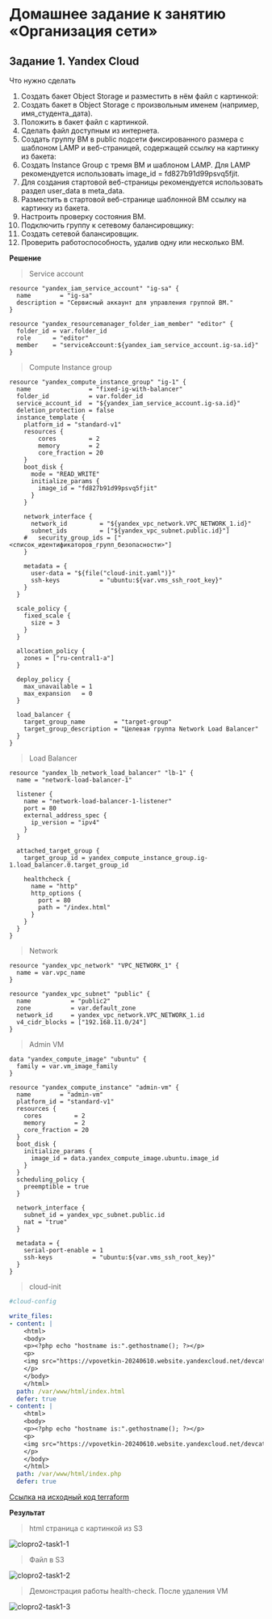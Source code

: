 # Домашнее задание к занятию «Организация сети»


## Задание 1. Yandex Cloud

Что нужно сделать

1. Создать бакет Object Storage и разместить в нём файл с картинкой:
1. Создать бакет в Object Storage с произвольным именем (например, имя_студента_дата).
1. Положить в бакет файл с картинкой.
1. Сделать файл доступным из интернета.
1. Создать группу ВМ в public подсети фиксированного размера с шаблоном LAMP и веб-страницей, содержащей ссылку на картинку из бакета:
1. Создать Instance Group с тремя ВМ и шаблоном LAMP. Для LAMP рекомендуется использовать image_id = fd827b91d99psvq5fjit.
1. Для создания стартовой веб-страницы рекомендуется использовать раздел user_data в meta_data.
1. Разместить в стартовой веб-странице шаблонной ВМ ссылку на картинку из бакета.
1. Настроить проверку состояния ВМ.
1. Подключить группу к сетевому балансировщику:
1. Создать сетевой балансировщик.
1. Проверить работоспособность, удалив одну или несколько ВМ.


**Решение**



> Service account

```HCL
resource "yandex_iam_service_account" "ig-sa" {
  name        = "ig-sa"
  description = "Сервисный аккаунт для управления группой ВМ."
}

resource "yandex_resourcemanager_folder_iam_member" "editor" {
  folder_id = var.folder_id
  role      = "editor"
  member    = "serviceAccount:${yandex_iam_service_account.ig-sa.id}"
}
```

> Compute Instance group

```HCL
resource "yandex_compute_instance_group" "ig-1" {
  name                = "fixed-ig-with-balancer"
  folder_id           = var.folder_id
  service_account_id  = "${yandex_iam_service_account.ig-sa.id}"
  deletion_protection = false
  instance_template {
    platform_id = "standard-v1"
    resources {
        cores         = 2
        memory        = 2
        core_fraction = 20
    }
    boot_disk {
      mode = "READ_WRITE"
      initialize_params {
        image_id = "fd827b91d99psvq5fjit"
      }
    }

    network_interface {
      network_id         = "${yandex_vpc_network.VPC_NETWORK_1.id}"
      subnet_ids         = ["${yandex_vpc_subnet.public.id}"]
    #   security_group_ids = ["<список_идентификаторов_групп_безопасности>"]
    }

    metadata = {
      user-data = "${file("cloud-init.yaml")}"        
      ssh-keys           = "ubuntu:${var.vms_ssh_root_key}"
    }
  }

  scale_policy {
    fixed_scale {
      size = 3
    }
  }

  allocation_policy {
    zones = ["ru-central1-a"]
  }

  deploy_policy {
    max_unavailable = 1
    max_expansion   = 0
  }

  load_balancer {
    target_group_name        = "target-group"
    target_group_description = "Целевая группа Network Load Balancer"
  }
}
```

> Load Balancer

```HCL
resource "yandex_lb_network_load_balancer" "lb-1" {
  name = "network-load-balancer-1"

  listener {
    name = "network-load-balancer-1-listener"
    port = 80
    external_address_spec {
      ip_version = "ipv4"
    }
  }

  attached_target_group {
    target_group_id = yandex_compute_instance_group.ig-1.load_balancer.0.target_group_id

    healthcheck {
      name = "http"
      http_options {
        port = 80
        path = "/index.html"
      }
    }
  }
}
```

> Network

```HCL
resource "yandex_vpc_network" "VPC_NETWORK_1" {
  name = var.vpc_name
}

resource "yandex_vpc_subnet" "public" {
  name           = "public2"
  zone           = var.default_zone
  network_id     = yandex_vpc_network.VPC_NETWORK_1.id
  v4_cidr_blocks = ["192.168.11.0/24"]
}
```

> Admin VM

```HCL
data "yandex_compute_image" "ubuntu" {    
  family = var.vm_image_family
}

resource "yandex_compute_instance" "admin-vm" {
  name        = "admin-vm"
  platform_id = "standard-v1"
  resources {
    cores         = 2
    memory        = 2
    core_fraction = 20
  }
  boot_disk {
    initialize_params {
      image_id = data.yandex_compute_image.ubuntu.image_id
    }
  }
  scheduling_policy {
    preemptible = true
  }
  
  network_interface {
    subnet_id = yandex_vpc_subnet.public.id
    nat = "true"
  }
  
  metadata = {
    serial-port-enable = 1
    ssh-keys           = "ubuntu:${var.vms_ssh_root_key}"
  }
}
```

> cloud-init

```yaml
#cloud-config

write_files:
- content: |
    <html>
    <body>
    <p><?php echo "hostname is:".gethostname(); ?></p>
    <p>
    <img src="https://vpovetkin-20240610.website.yandexcloud.net/devcat.jpg" alt="DevOps cat" width="500" height="600">
    </p>
    </body>    
    </html>
  path: /var/www/html/index.html
  defer: true
- content: |
    <html>
    <body>
    <p><?php echo "hostname is:".gethostname(); ?></p>
    <p>
    <img src="https://vpovetkin-20240610.website.yandexcloud.net/devcat.jpg" alt="DevOps cat" width="500" height="600">
    </p>
    </body>    
    </html>
  path: /var/www/html/index.php
  defer: true

```

[Ссылка на исходный код terraform](./home_work/clopro_02/src)


**Результат**

> html страница с картинкой из S3

![clopro2-task1-1](./home_work/clopro_02/screenshots/Screenshot_1.png)

> Файл в S3

![clopro2-task1-2](./home_work/clopro_02/screenshots/Screenshot_2.png)

> Демонстрация работы health-check. После удаления VM

![clopro2-task1-3](./home_work/clopro_02/screenshots/Screenshot_3.png)

